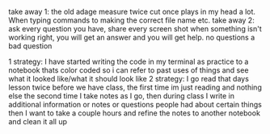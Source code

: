 take away 1: the old adage measure twice cut once plays in my head a lot.  When typing commands to making the correct file name etc.
take away 2: ask every question you have, share every screen shot when something isn't working right, you will get an answer and you will get help. no questions a bad question

1 strategy: I have started writing the code in my terminal as practice to a notebook thats color coded so i can refer to past uses of things and see what it looked like/what it should look like
2 strategy: I go read that days lesson twice before we have class, the first time im just reading and nothing else the second time I take notes as I go, then during class I write in additional information or notes or questions people had about certain things then I want to take a couple hours and refine the notes to another notebook and clean it all up
